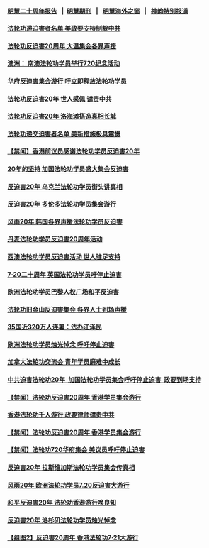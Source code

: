 #### [明慧二十周年报告](https://github.com/gfw-breaker/mh-reports/blob/master/README.md?t=07240134?t=07240134?t=07240134) &nbsp;&nbsp;|&nbsp;&nbsp;[明慧期刊](https://github.com/gfw-breaker/mh-qikan) &nbsp;&nbsp;|&nbsp;&nbsp; [明慧海外之窗](https://github.com/gfw-breaker/mh-news/blob/master/README.md?t=07240134?t=07240134?t=07240134) &nbsp;&nbsp;|&nbsp;&nbsp; [神韵特别报道](https://github.com/gfw-breaker/mh-news/blob/master/shenyun.md?t=07240134?t=07240134?t=07240134) 

#### [法轮功递迫害者名单  美政要支持制裁中共](../pages/prog1530/a102629002.md?t=07240134?t=07240134?t=07240134) 

#### [法轮功反迫害20周年 大温集会各界声援](../pages/prog1530/a102628905.md?t=07240134?t=07240134?t=07240134) 

#### [澳洲： 南澳法轮功学员举行720纪念活动](../pages/prog1530/a102628725.md?t=07240134?t=07240134?t=07240134) 

#### [华府反迫害集会游行 吁立即释放法轮功学员](../pages/prog1530/a102628551.md?t=07240134?t=07240134?t=07240134) 

#### [法轮功反迫害20年 世人感佩 谴责中共](../pages/prog1530/a102628038.md?t=07240134?t=07240134?t=07240134) 

#### [法轮功反迫害20年 洛海滩搭造真相长城](../pages/prog1530/a102628428.md?t=07240134?t=07240134?t=07240134) 

#### [法轮功递交迫害者名单 美新措施极具震慑](../pages/prog1530/a102628335.md?t=07240134?t=07240134?t=07240134) 

#### [【禁闻】香港前议员感谢法轮功学员反迫害20年](../pages/prog1530/a102628177.md?t=07240134?t=07240134?t=07240134) 

#### [20年的坚持  加国法轮功学员盛大集会反迫害](../pages/prog1530/a102628129.md?t=07240134?t=07240134?t=07240134) 

#### [反迫害20年 乌克兰法轮功学员街头讲真相](../pages/prog1530/a102628120.md?t=07240134?t=07240134?t=07240134) 

#### [反迫害20年 多伦多法轮功学员集会游行](../pages/prog1530/a102628082.md?t=07240134?t=07240134?t=07240134) 

#### [风雨20年 韩国各界声援法轮功学员反迫害](../pages/prog1530/a102628085.md?t=07240134?t=07240134?t=07240134) 

#### [丹麦法轮功学员反迫害20周年活动](../pages/prog1530/a102628078.md?t=07240134?t=07240134?t=07240134) 

#### [西澳法轮功学员反迫害活动  世人驻足支持](../pages/prog1530/a102628071.md?t=07240134?t=07240134?t=07240134) 

#### [7·20二十周年 英国法轮功学员吁停止迫害](../pages/prog1530/a102628066.md?t=07240134?t=07240134?t=07240134) 

#### [欧洲法轮功学员巴黎人权广场和平反迫害](../pages/prog1530/a102628064.md?t=07240134?t=07240134?t=07240134) 

#### [法轮功旧金山反迫害集会 各界人士到场声援](../pages/prog1530/a102627646.md?t=07240134?t=07240134?t=07240134) 

#### [35国近320万人连署：法办江泽民](../pages/prog1530/a102627817.md?t=07240134?t=07240134?t=07240134) 

#### [欧洲法轮功学员烛光悼念 呼吁停止迫害](../pages/prog1530/a102627827.md?t=07240134?t=07240134?t=07240134) 

#### [加拿大法轮功交流会 青年学员磨难中成长](../pages/prog1530/a102627825.md?t=07240134?t=07240134?t=07240134) 

#### [中共迫害法轮功20年  加国法轮功学员集会呼吁停止迫害  政要到场支持](../pages/prog1530/a102627413.md?t=07240134?t=07240134?t=07240134) 

#### [【禁闻】法轮功反迫害20周年 香港学员集会游行](../pages/prog1530/a102627398.md?t=07240134?t=07240134?t=07240134) 

#### [香港法轮功千人游行 政要律师谴责中共](../pages/prog1530/a102627420.md?t=07240134?t=07240134?t=07240134) 

#### [【禁闻】法轮功反迫害20周年 香港学员集会游行](../pages/prog1530/a102627390.md?t=07240134?t=07240134?t=07240134) 

#### [【禁闻】法轮功720华府集会 美议员呼吁停止迫害](../pages/prog1530/a102627385.md?t=07240134?t=07240134?t=07240134) 

#### [反迫害20年 拉斯维加斯法轮功学员集会传真相](../pages/prog1530/a102627349.md?t=07240134?t=07240134?t=07240134) 

#### [风雨20年 欧洲法轮功学员7.20反迫害大游行](../pages/prog1530/a102627352.md?t=07240134?t=07240134?t=07240134) 

#### [和平反迫害20年 法轮功香港游行唤良知](../pages/prog1530/a102627222.md?t=07240134?t=07240134?t=07240134) 

#### [反迫害20年 洛杉矶法轮功学员烛光悼念](../pages/prog1530/a102627201.md?t=07240134?t=07240134?t=07240134) 

#### [【组图2】反迫害20周年 香港法轮功7·21大游行](../pages/prog1530/a102627111.md?t=07240134?t=07240134?t=07240134) 

